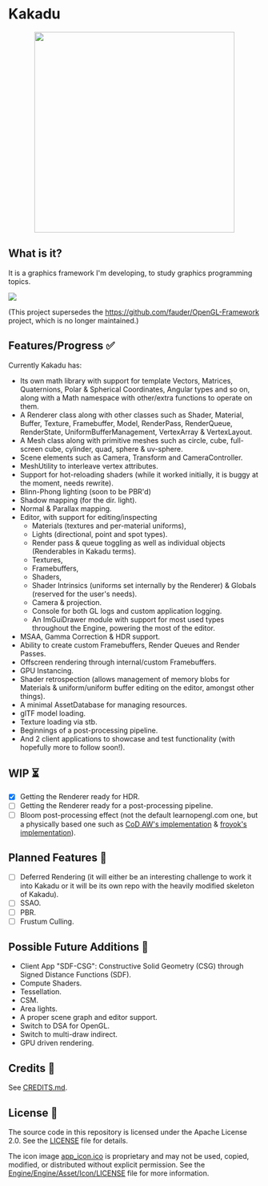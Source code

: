 # Kakadu

<p align="center">
  <img src="Gallery/banner.png" width="400" />
</p>

## What is it?

It is a graphics framework I'm developing, to study graphics programming topics.

![](Gallery/screenshot-21-11-24.png)

(This project supersedes the https://github.com/fauder/OpenGL-Framework project, which is no longer maintained.)

## Features/Progress ✅

Currently Kakadu has:
- Its own math library with support for template Vectors, Matrices, Quaternions, Polar & Spherical Coordinates, Angular types and so on, along with a Math namespace with other/extra functions to operate on them.
- A Renderer class along with other classes such as Shader, Material, Buffer, Texture, Framebuffer, Model, RenderPass, RenderQueue, RenderState, UniformBufferManagement, VertexArray & VertexLayout.
- A Mesh class along with primitive meshes such as circle, cube, full-screen cube, cylinder, quad, sphere & uv-sphere.
- Scene elements such as Camera, Transform and CameraController.
- MeshUtility to interleave vertex attributes.
- Support for hot-reloading shaders (while it worked initially, it is buggy at the moment, needs rewrite).
- Blinn-Phong lighting (soon to be PBR'd)
- Shadow mapping (for the dir. light).
- Normal & Parallax mapping.
- Editor, with support for editing/inspecting
  - Materials (textures and per-material uniforms),
  - Lights (directional, point and spot types).
  - Render pass & queue toggling as well as individual objects (Renderables in Kakadu terms).
  - Textures,
  - Framebuffers,
  - Shaders,
  - Shader Intrinsics (uniforms set internally by the Renderer) & Globals (reserved for the user's needs).
  - Camera & projection.
  - Console for both GL logs and custom application logging.
  - An ImGuiDrawer module with support for most used types throughout the Engine, powering the most of the editor.
- MSAA, Gamma Correction & HDR support.
- Ability to create custom Framebuffers, Render Queues and Render Passes.
- Offscreen rendering through internal/custom Framebuffers.
- GPU Instancing.
- Shader retrospection (allows management of memory blobs for Materials & uniform/uniform buffer editing on the editor, amongst other things).
- A minimal AssetDatabase for managing resources.
- glTF model loading.
- Texture loading via stb.
- Beginnings of a post-processing pipeline.
- And 2 client applications to showcase and test functionality (with hopefully more to follow soon!).

## WIP ⏳
- [x] Getting the Renderer ready for HDR.
- [ ] Getting the Renderer ready for a post-processing pipeline.
- [ ] Bloom post-processing effect (not the default learnopengl.com one, but a physically based one such as [CoD AW's implementation](https://www.iryoku.com/next-generation-post-processing-in-call-of-duty-advanced-warfare/) & [froyok's implementation](https://github.com/Froyok/Bloom)).

## Planned Features 📅

- [ ] Deferred Rendering (it will either be an interesting challenge to work it into Kakadu or it will be its own repo with the heavily modified skeleton of Kakadu).
- [ ] SSAO.
- [ ] PBR.
- [ ] Frustum Culling.

## Possible Future Additions 🧪
- Client App "SDF-CSG": Constructive Solid Geometry (CSG) through Signed Distance Functions (SDF).
- Compute Shaders.
- Tessellation.
- CSM.
- Area lights.
- A proper scene graph and editor support.
- Switch to DSA for OpenGL.
- Switch to multi-draw indirect.
- GPU driven rendering.

## Credits 🤝
See [CREDITS.md](CREDITS.md).

## License 📄

The source code in this repository is licensed under the Apache License 2.0. See the [LICENSE](LICENSE) file for details.

The icon image [app_icon.ico](Engine/Engine/Asset/Icon/app_icon.ico) is proprietary and may not be used, copied, modified, or distributed without explicit permission. See the [Engine/Engine/Asset/Icon/LICENSE](Engine/Engine/Asset/Icon/LICENSE) file for more information.
